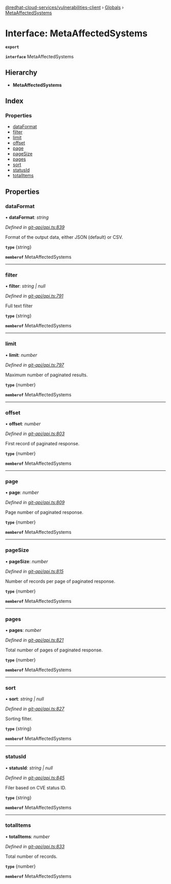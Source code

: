[@redhat-cloud-services/vulnerabilities-client](../README.md) › [Globals](../globals.md) › [MetaAffectedSystems](metaaffectedsystems.md)

# Interface: MetaAffectedSystems

**`export`** 

**`interface`** MetaAffectedSystems

## Hierarchy

* **MetaAffectedSystems**

## Index

### Properties

* [dataFormat](metaaffectedsystems.md#dataformat)
* [filter](metaaffectedsystems.md#filter)
* [limit](metaaffectedsystems.md#limit)
* [offset](metaaffectedsystems.md#offset)
* [page](metaaffectedsystems.md#page)
* [pageSize](metaaffectedsystems.md#pagesize)
* [pages](metaaffectedsystems.md#pages)
* [sort](metaaffectedsystems.md#sort)
* [statusId](metaaffectedsystems.md#statusid)
* [totalItems](metaaffectedsystems.md#totalitems)

## Properties

###  dataFormat

• **dataFormat**: *string*

*Defined in [git-api/api.ts:839](https://github.com/RedHatInsights/javascript-clients/blob/master/packages/vulnerabilities/git-api/api.ts#L839)*

Format of the output data, either JSON (default) or CSV.

**`type`** {string}

**`memberof`** MetaAffectedSystems

___

###  filter

• **filter**: *string | null*

*Defined in [git-api/api.ts:791](https://github.com/RedHatInsights/javascript-clients/blob/master/packages/vulnerabilities/git-api/api.ts#L791)*

Full text filter

**`type`** {string}

**`memberof`** MetaAffectedSystems

___

###  limit

• **limit**: *number*

*Defined in [git-api/api.ts:797](https://github.com/RedHatInsights/javascript-clients/blob/master/packages/vulnerabilities/git-api/api.ts#L797)*

Maximum number of paginated results.

**`type`** {number}

**`memberof`** MetaAffectedSystems

___

###  offset

• **offset**: *number*

*Defined in [git-api/api.ts:803](https://github.com/RedHatInsights/javascript-clients/blob/master/packages/vulnerabilities/git-api/api.ts#L803)*

First record of paginated response.

**`type`** {number}

**`memberof`** MetaAffectedSystems

___

###  page

• **page**: *number*

*Defined in [git-api/api.ts:809](https://github.com/RedHatInsights/javascript-clients/blob/master/packages/vulnerabilities/git-api/api.ts#L809)*

Page number of paginated response.

**`type`** {number}

**`memberof`** MetaAffectedSystems

___

###  pageSize

• **pageSize**: *number*

*Defined in [git-api/api.ts:815](https://github.com/RedHatInsights/javascript-clients/blob/master/packages/vulnerabilities/git-api/api.ts#L815)*

Number of records per page of paginated response.

**`type`** {number}

**`memberof`** MetaAffectedSystems

___

###  pages

• **pages**: *number*

*Defined in [git-api/api.ts:821](https://github.com/RedHatInsights/javascript-clients/blob/master/packages/vulnerabilities/git-api/api.ts#L821)*

Total number of pages of paginated response.

**`type`** {number}

**`memberof`** MetaAffectedSystems

___

###  sort

• **sort**: *string | null*

*Defined in [git-api/api.ts:827](https://github.com/RedHatInsights/javascript-clients/blob/master/packages/vulnerabilities/git-api/api.ts#L827)*

Sorting filter.

**`type`** {string}

**`memberof`** MetaAffectedSystems

___

###  statusId

• **statusId**: *string | null*

*Defined in [git-api/api.ts:845](https://github.com/RedHatInsights/javascript-clients/blob/master/packages/vulnerabilities/git-api/api.ts#L845)*

Filer based on CVE status ID.

**`type`** {string}

**`memberof`** MetaAffectedSystems

___

###  totalItems

• **totalItems**: *number*

*Defined in [git-api/api.ts:833](https://github.com/RedHatInsights/javascript-clients/blob/master/packages/vulnerabilities/git-api/api.ts#L833)*

Total number of records.

**`type`** {number}

**`memberof`** MetaAffectedSystems
